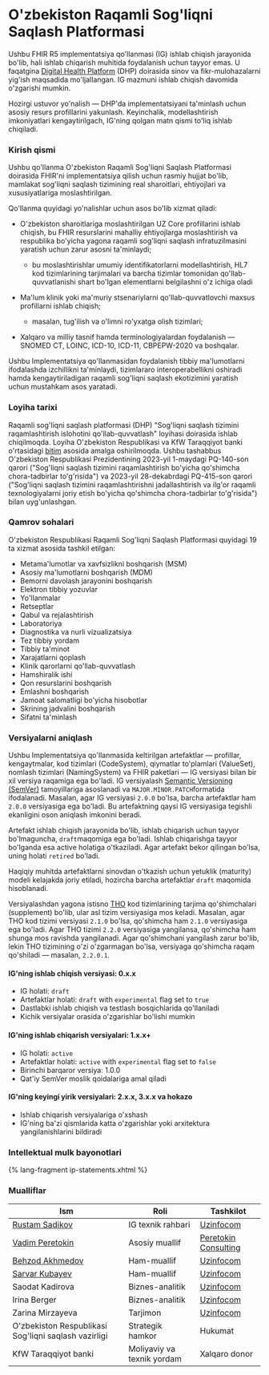 # O'zbekiston Raqamli Sog'liqni Saqlash Platformasi

Ushbu FHIR R5 implementatsiya qo'llanmasi (IG) ishlab chiqish jarayonida bo'lib, hali ishlab chiqarish muhitida foydalanish uchun tayyor emas. U faqatgina [Digital Health Platform](https://www.kfw.de/About-KfW/Newsroom/Latest-News/Pressemitteilungen-Details_723328.html) (DHP) doirasida sinov va fikr-mulohazalarni yig'ish maqsadida mo'ljallangan. IG mazmuni ishlab chiqish davomida o'zgarishi mumkin.

Hozirgi ustuvor yo'nalish — DHP'da implementatsiyani ta'minlash uchun asosiy resurs profillarini yakunlash. Keyinchalik, modellashtirish imkoniyatlari kengaytirilgach, IG'ning qolgan matn qismi to'liq ishlab chiqiladi.

### Kirish qismi

Ushbu qo'llanma O'zbekiston Raqamli Sog'liqni Saqlash Platformasi doirasida FHIR'ni implementatsiya qilish uchun rasmiy hujjat bo'lib, mamlakat sog'liqni saqlash tizimining real sharoitlari, ehtiyojlari va xususiyatlariga moslashtirilgan.

Qo'llanma quyidagi yo'nalishlar uchun asos bo'lib xizmat qiladi:

* O'zbekiston sharoitlariga moslashtirilgan UZ Core profillarini ishlab chiqish, bu FHIR resurslarini mahalliy ehtiyojlarga moslashtirish va respublika bo'yicha yagona raqamli sog'liqni saqlash infratuzilmasini yaratish uchun zarur asosni ta'minlaydi;
  * bu moslashtirishlar umumiy identifikatorlarni modellashtirish, HL7 kod tizimlarining tarjimalari va barcha tizimlar tomonidan qo'llab-quvvatlanishi shart bo'lgan elementlarni belgilashni o'z ichiga oladi

* Ma'lum klinik yoki ma'muriy stsenariylarni qo'llab-quvvatlovchi maxsus profillarni ishlab chiqish;
  * masalan, tug'ilish va o'limni ro'yxatga olish tizimlari;

* Xalqaro va milliy tasnif hamda terminologiyalardan foydalanish — SNOMED CT, LOINC, ICD-10, ICD-11, CBPEPW-2020 va boshqalar.

Ushbu Implementatsiya qo'llanmasidan foydalanish tibbiy ma'lumotlarni ifodalashda izchillikni ta'minlaydi, tizimlararo interoperabellikni oshiradi hamda kengaytiriladigan raqamli sog'liqni saqlash ekotizimini yaratish uchun mustahkam asos yaratadi.

### Loyiha tarixi

Raqamli sog'liqni saqlash platformasi (DHP) "Sog'liqni saqlash tizimini raqamlashtirish islohotini qo'llab-quvvatlash" loyihasi doirasida ishlab chiqilmoqda. Loyiha O'zbekiston Respublikasi va KfW Taraqqiyot banki o'rtasidagi [bitim](https://www.kfw.de/About-KfW/Newsroom/Latest-News/Pressemitteilungen-Details_723328.html) asosida amalga oshirilmoqda. Ushbu tashabbus O'zbekiston Respublikasi Prezidentining 2023-yil 1-maydagi PQ-140-son qarori ("Sog'liqni saqlash tizimini raqamlashtirish bo'yicha qo'shimcha chora-tadbirlar to'g'risida") va 2023-yil 28-dekabrdagi PQ-415-son qarori ("Sog'liqni saqlash tizimini raqamlashtirishni jadallashtirish va ilg'or raqamli texnologiyalarni joriy etish bo'yicha qo'shimcha chora-tadbirlar to'g'risida") bilan uyg'unlashgan.

### Qamrov sohalari

O'zbekiston Respublikasi Raqamli Sog'liqni Saqlash Platformasi quyidagi 19 ta xizmat asosida tashkil etilgan:

* Metama'lumotlar va xavfsizlikni boshqarish (MSM)
* Asosiy ma'lumotlarni boshqarish (MDM)
* Bemorni davolash jarayonini boshqarish
* Elektron tibbiy yozuvlar
* Yo'llanmalar
* Retseptlar
* Qabul va rejalashtirish
* Laboratoriya
* Diagnostika va nurli vizualizatsiya
* Tez tibbiy yordam
* Tibbiy ta'minot
* Xarajatlarni qoplash
* Klinik qarorlarni qo'llab-quvvatlash
* Hamshiralik ishi
* Qon resurslarini boshqarish
* Emlashni boshqarish
* Jamoat salomatligi bo'yicha hisobotlar
* Skrining jadvalini boshqarish
* Sifatni ta'minlash

### Versiyalarni aniqlash

Ushbu Implementatsiya qo'llanmasida keltirilgan artefaktlar — profillar, kengaytmalar, kod tizimlari (CodeSystem), qiymatlar to'plamlari (ValueSet), nomlash tizimlari (NamingSystem) va FHIR paketlari — IG versiyasi bilan bir xil versiya raqamiga ega bo'ladi. IG versiyalash [Semantic Versioning (SemVer)](https://semver.org/) tamoyillariga asoslanadi va `MAJOR.MINOR.PATCH`formatida ifodalanadi. Masalan, agar IG versiyasi `2.0.0` bo'lsa, barcha artefaktlar ham `2.0.0` versiyasiga ega bo'ladi. Bu artefaktning qaysi IG versiyasiga tegishli ekanligini oson aniqlash imkonini beradi.

Artefakt ishlab chiqish jarayonida bo'lib, ishlab chiqarish uchun tayyor bo'lmaguncha, `draft`maqomiga ega bo'ladi. Ishlab chiqarishga tayyor bo'lganda esa active holatiga o'tkaziladi. Agar artefakt bekor qilingan bo'lsa, uning holati `retired` bo'ladi.

Haqiqiy muhitda artefaktlarni sinovdan o'tkazish uchun yetuklik (maturity) modeli kelajakda joriy etiladi, hozircha barcha artefaktlar `draft` maqomida hisoblanadi.

Versiyalashdan yagona istisno [THO](https://terminology.hl7.org) kod tizimlarining tarjima qo'shimchalari (supplement) bo'lib, ular asl tizim versiyasiga mos keladi. Masalan, agar THO kod tizimi versiyasi `2.1.0` bo'lsa, qo'shimcha ham `2.1.0` versiyasiga ega bo'ladi. Agar THO tizimi `2.2.0` versiyasiga yangilansa, qo'shimcha ham shunga mos ravishda yangilanadi. Agar qo'shimchani yangilash zarur bo'lib, lekin THO tizimining o'zi o'zgarmagan bo'lsa, versiyaga qo'shimcha raqam qo'shiladi — masalan, `2.2.0.1`.

#### IG'ning ishlab chiqish versiyasi: 0.x.x
- IG holati: `draft`
- Artefaktlar holati: `draft` with `experimental` flag set to `true`
- Dastlabki ishlab chiqish va testlash bosqichlarida qo'llaniladi
- Kichik versiyalar orasida o'zgarishlar bo'lishi mumkin

#### IG'ning ishlab chiqarish versiyalari: 1.x.x+
- IG holati: `active`
- Artefaktlar holati: `active` with `experimental` flag set to `false`
- Birinchi barqaror versiya: 1.0.0
- Qat'iy SemVer moslik qoidalariga amal qiladi

#### IG'ning keyingi yirik versiyalari: 2.x.x, 3.x.x va hokazo
- Ishlab chiqarish versiyalariga o'xshash
- IG'ning ba'zi qismlarida katta o'zgarishlar yoki arxitektura yangilanishlarini bildiradi

### Intellektual mulk bayonotlari
{% lang-fragment ip-statements.xhtml %}

### Mualliflar

| Ism                                             | Roli                          | Tashkilot                                    |
| ------------------------------------------------ | ----------------------------- | ----------------------------------------------- |
| [Rustam Sadikov](https://github.com/roosyabuddy) | IG texnik rahbari             | [Uzinfocom](https://uzinfocom.uz)               |
| [Vadim Peretokin](https://github.com/vadi2/)     | Asosiy muallif                | [Peretokin Consulting](https://vadimperetok.in) |
| [Behzod Akhmedov](https://github.com/BEKHZOD98)  | Ham-muallif                    | [Uzinfocom](https://uzinfocom.uz)               |
| [Sarvar Kubayev](https://github.com/KubayevSarvarbek) | Ham-muallif              | [Uzinfocom](https://uzinfocom.uz)               |
| Saodat Kadirova                                  | Biznes-analitik               | [Uzinfocom](https://uzinfocom.uz)               |
| Irina Berger                                     | Biznes-analitik               | [Uzinfocom](https://uzinfocom.uz)               |
| Zarina Mirzayeva                                 | Tarjimon                  | [Uzinfocom](https://uzinfocom.uz)               |
| O'zbekiston Respublikasi Sog'liqni saqlash vazirligi | Strategik hamkor          | Hukumat                                      |
| KfW Taraqqiyot banki                     | Moliyaviy va texnik yordam    | Xalqaro donor                             |
